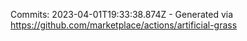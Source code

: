 Commits: 2023-04-01T19:33:38.874Z - Generated via https://github.com/marketplace/actions/artificial-grass
<br>
